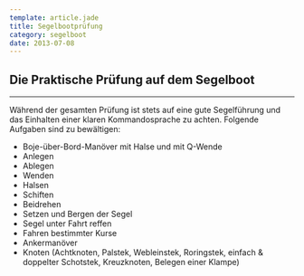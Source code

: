 ```yaml
---
template: article.jade
title: Segelbootprüfung
category: segelboot
date: 2013-07-08
---
```


## Die Praktische Prüfung auf dem Segelboot

---

Während der gesamten Prüfung ist stets auf eine gute Segelführung und das Einhalten einer
klaren Kommandosprache zu achten. Folgende Aufgaben sind zu bewältigen:

- Boje-über-Bord-Manöver mit Halse und mit Q-Wende
- Anlegen
- Ablegen
- Wenden
- Halsen
- Schiften
- Beidrehen
- Setzen und Bergen der Segel
- Segel unter Fahrt reffen
- Fahren bestimmter Kurse
- Ankermanöver
- Knoten (Achtknoten, Palstek, Webleinstek, Roringstek, einfach & doppelter Schotstek, Kreuzknoten, Belegen einer Klampe)
